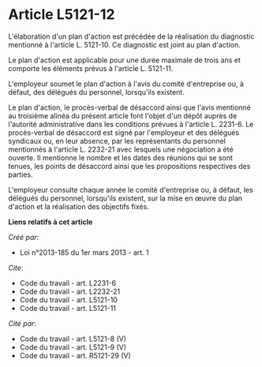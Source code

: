 # Article L5121-12

L'élaboration d'un plan d'action est précédée de la réalisation du diagnostic mentionné à l'article L. 5121-10. Ce diagnostic
est joint au plan d'action. 

Le plan d'action est applicable pour une durée maximale de trois ans et comporte les éléments prévus à l'article L. 5121-11. 

L'employeur soumet le plan d'action à l'avis du comité d'entreprise ou, à défaut, des délégués du personnel, lorsqu'ils
existent. 

Le plan d'action, le procès-verbal de désaccord ainsi que l'avis mentionné au troisième alinéa du présent article font
l'objet d'un dépôt auprès de l'autorité administrative dans les conditions prévues à l'article L. 2231-6. Le procès-verbal de
désaccord est signé par l'employeur et des délégués syndicaux ou, en leur absence, par les représentants du personnel
mentionnés à l'article L. 2232-21 avec lesquels une négociation a été ouverte. Il mentionne le nombre et les dates des
réunions qui se sont tenues, les points de désaccord ainsi que les propositions respectives des parties. 

L'employeur consulte chaque année le comité d'entreprise ou, à défaut, les délégués du personnel, lorsqu'ils existent, sur la
mise en œuvre du plan d'action et la réalisation des objectifs fixés.

**Liens relatifs à cet article**

_Créé par_:

  - Loi n°2013-185 du 1er mars 2013 - art. 1

_Cite_:

  - Code du travail - art. L2231-6
  - Code du travail - art. L2232-21
  - Code du travail - art. L5121-10
  - Code du travail - art. L5121-11

_Cité par_:

  - Code du travail - art. L5121-8 (V)
  - Code du travail - art. L5121-9 (V)
  - Code du travail - art. R5121-29 (V)
